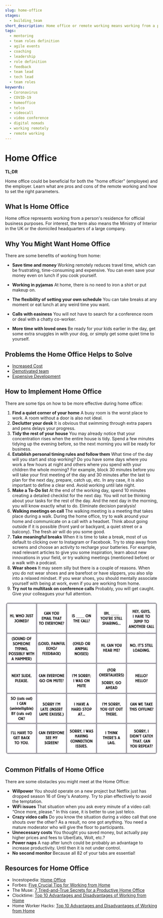 ```yaml
---
slug: home-office
stages:
  - building_team
short_description: Home office or remote working means working from a person's residence for official business purposes. The term also means the Ministry of Interior in the UK or the domiciled headquarters of a large company.
tags:
  - mentoring
  - team roles definition
  - agile events
  - coaching
  - leadership
  - role definition
  - feedback
  - team lead
  - tech lead
  - team roles
keywords:
  - Coronavirus
  - COVID-19
  - homeoffice
  - telco
  - videocall
  - video conference
  - digital nomads
  - working remotely
  - remote working
---
```


# Home Office

**TL;DR**

Home office could be beneficial for both the "home officier" (employee) and the employer. Learn what are pros and cons of the remote working and how to set the right parameters.

## What Is Home Office

Home office represents working from a person's residence for official business purposes.
For interest, the term also means the Ministry of Interior in the UK or the domiciled headquarters of a large company.

## Why You Might Want Home Office

There are some benefits of working from home:

- **Save time and money**
  Working remotely reduces travel time, which can be frustrating, time-consuming and expensive. You can even save your money even on lunch if you cook yourself.

- **Working in pyjamas**
  At home, there is no need to iron a shirt or put makeup on.

- **The flexibility of setting your own schedule**
  You can take breaks at any moment or eat lunch at any weird time you want.

- **Calls with easiness**
  You will not have to search for a conference room or deal with a chatty co-worker.

- **More time with loved ones**
  Be ready for your kids earlier in the day, get some extra snuggles in with your dog, or simply get some quiet time to yourself.

## Problems the Home Office Helps to Solve

- [Increased Cost](/problems/increased-cost)
- [Demotivated team](/problems/demotivated-team)
- [Expensive Development](/problems/expensive-development)

## How to Implement Home Office

There are some tips on how to be more effective during home office:

1. **Find a quiet corner of your home**
  A busy room is the worst place to work. A room without a door is also not ideal.
2. **Declutter your desk**
  It is obvious that swimming through extra papers and pens delays your progress.
3. **Tidy the rest of your house**
  You may already notice that your concentration rises when the entire house is tidy. Spend a few minutes tidying up the evening before, so the next morning you will be ready for business.
4. **Establish personal timing rules and follow them**
  What time of the day will you start and stop working? Do you have some days where you work a few hours at night and others where you spend with your children the whole morning?
  For example, block 30 minutes before you will take your first meeting of the day and 30 minutes after the last to plan for the next day, prepare, catch up, etc. In any case, it is also important to define a clear end. Avoid working until late night.
5. **Make a To-Do list**
  At the end of the working day, spend 10 minutes creating a detailed checklist for the next day. You will not be thinking about your tasks for the rest of the day. And the next day in the morning, you will know exactly what to do. Eliminate decision paralysis!
6. **Walking meetings on call**
  The walking meeting is a meeting that takes place during a walk. During the home office, try to walk around your home and communicate on a call with a headset. Think about going outside if it is possible (front yard or backyard, a quiet street or a balcony). The fresh air will do you some good.
7. **Take meaningful breaks**
  When it is time to take a break, most of us default to clicking over to Instagram or Facebook. Try to step away from screens and choose an activity to recharge your batteries.
  For example, read relevant articles to give you some inspiration, learn about new innovations in your field, or try walking meetings (mentioned before) or a walk with a podcast.
8. **Wear shoes**
  It may seem silly but there is a couple of reasons. When you do not wear shoes and are barefoot or have slippers, you also slip into a relaxed mindset. If you wear shoes, you should mentally associate yourself with being at work, even if you are working from home.
9. **Try not to multitask on conference calls**
  Probably, you will get caught. Give your colleagues your full attention.

![Conference Call Bingo](/files/home-office-bingo.jpeg)

## Common Pitfalls of Home Office
There are some obstacles you might meet at the Home Office:

- **Willpower**
  You should operate on a new project but Netflix just has dropped season 16 of Grey's Anatomy. Try to plan effectively to avoid the temptation.
- **WiFi issues**
  That situation when you ask every minute of a video call: “Once more, please.” In this case, it is better to use just telco.
- **Crazy video calls**
  Do you know the situation during a video call that one shouts over the other? As a result, no one got anything. You need a mature moderator who will give the floor to participants.
- **Unnecessary costs**
  You thought you saved money, but actually pay higher prices and fees to UberEats, Wolt, etc.?
- **Power naps**
  A nap after lunch could be probably an advantage to increase productivity. Until then it is not under control.
- **No second monitor**
  Because all 82 of your tabs are essential!

## Resources for Home Office

- Incestopedia: [Home Office](https://www.investopedia.com/terms/h/home-office.asp)
- Forbes: [Five Crucial Tips for Working from Home](https://www.forbes.com/sites/danpontefract/2020/03/07/five-crucial-tips-for-working-from-home/#560d4ce51ad8)
- The Muse: [7 Tried-and-True Secrets for a Productive Home Office](https://www.themuse.com/advice/7-triedandtrue-secrets-for-a-productive-home-office)
- Clocktime: [Top 10 Advantages and Disadvantages of Working from Home](https://www.clicktime.com/blog/top-10-advantages-disadvantages-working-from-home/)
- Home Worker Hacks: [Top 10 Advantages and Disadvantages of Working from Home](https://homeworkerhacks.com/top-10-advantages-and-disadvantages-of-working-from-home)
